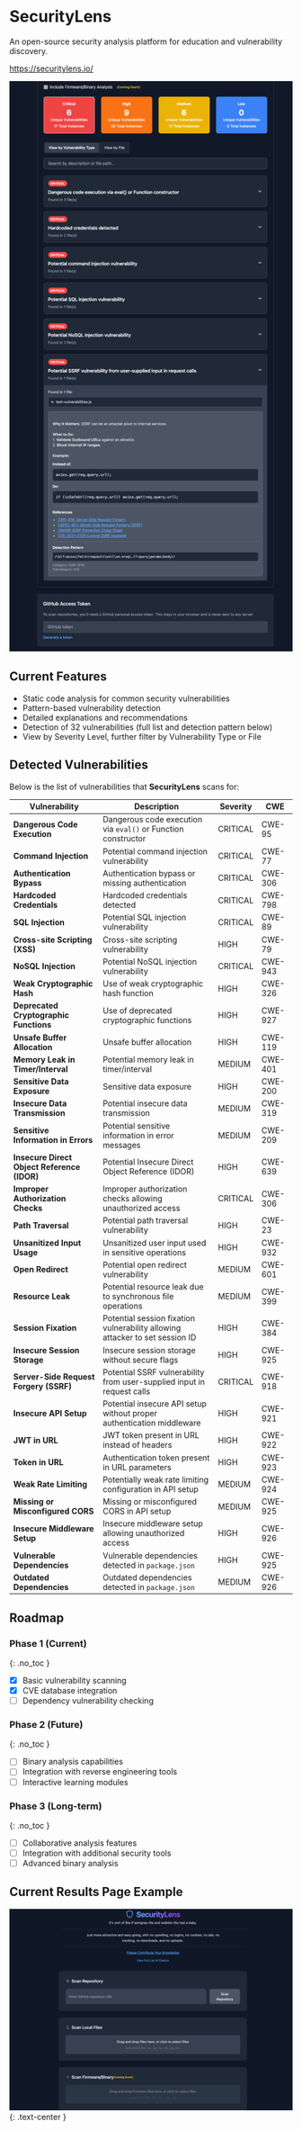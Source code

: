 # SecurityLens 
An open-source security analysis platform for education and vulnerability discovery.

https://securitylens.io/

![SecurityLens Screenshot](/assets/security-lens-screenshot-2.png)

## Current Features

- Static code analysis for common security vulnerabilities
- Pattern-based vulnerability detection
- Detailed explanations and recommendations
- Detection of 32 vulnerabilities (full list and detection pattern below)
- View by Severity Level, further filter by Vulnerability Type or File

## Detected Vulnerabilities

Below is the list of vulnerabilities that **SecurityLens** scans for:

| **Vulnerability**                           | **Description**                                                                                   | **Severity** | **CWE**   |
|---------------------------------------------|---------------------------------------------------------------------------------------------------|--------------|-----------|
| **Dangerous Code Execution**                | Dangerous code execution via `eval()` or Function constructor                                   | CRITICAL     | CWE-95    |
| **Command Injection**                       | Potential command injection vulnerability                                                        | CRITICAL     | CWE-77    |
| **Authentication Bypass**                   | Authentication bypass or missing authentication                                                 | CRITICAL     | CWE-306   |
| **Hardcoded Credentials**                   | Hardcoded credentials detected                                                                    | CRITICAL     | CWE-798   |
| **SQL Injection**                           | Potential SQL injection vulnerability                                                            | CRITICAL     | CWE-89    |
| **Cross-site Scripting (XSS)**              | Cross-site scripting vulnerability                                                               | HIGH         | CWE-79    |
| **NoSQL Injection**                         | Potential NoSQL injection vulnerability                                                          | CRITICAL     | CWE-943   |
| **Weak Cryptographic Hash**                 | Use of weak cryptographic hash function                                                          | HIGH         | CWE-326   |
| **Deprecated Cryptographic Functions**      | Use of deprecated cryptographic functions                                                        | HIGH         | CWE-927   |
| **Unsafe Buffer Allocation**                | Unsafe buffer allocation                                                                          | HIGH         | CWE-119   |
| **Memory Leak in Timer/Interval**           | Potential memory leak in timer/interval                                                           | MEDIUM       | CWE-401   |
| **Sensitive Data Exposure**                 | Sensitive data exposure                                                                           | HIGH         | CWE-200   |
| **Insecure Data Transmission**              | Potential insecure data transmission                                                              | MEDIUM       | CWE-319   |
| **Sensitive Information in Errors**         | Potential sensitive information in error messages                                                | MEDIUM       | CWE-209   |
| **Insecure Direct Object Reference (IDOR)**  | Potential Insecure Direct Object Reference (IDOR)                                                 | HIGH         | CWE-639   |
| **Improper Authorization Checks**           | Improper authorization checks allowing unauthorized access                                       | CRITICAL     | CWE-306   |
| **Path Traversal**                          | Potential path traversal vulnerability                                                           | HIGH         | CWE-23    |
| **Unsanitized Input Usage**                 | Unsanitized user input used in sensitive operations                                              | HIGH         | CWE-932   |
| **Open Redirect**                           | Potential open redirect vulnerability                                                             | MEDIUM       | CWE-601   |
| **Resource Leak**                           | Potential resource leak due to synchronous file operations                                       | MEDIUM       | CWE-399   |
| **Session Fixation**                        | Potential session fixation vulnerability allowing attacker to set session ID                      | HIGH         | CWE-384   |
| **Insecure Session Storage**                | Insecure session storage without secure flags                                                     | HIGH         | CWE-925   |
| **Server-Side Request Forgery (SSRF)**      | Potential SSRF vulnerability from user-supplied input in request calls                           | CRITICAL     | CWE-918   |
| **Insecure API Setup**                      | Potential insecure API setup without proper authentication middleware                             | HIGH         | CWE-921   |
| **JWT in URL**                              | JWT token present in URL instead of headers                                                        | HIGH         | CWE-922   |
| **Token in URL**                            | Authentication token present in URL parameters                                                    | HIGH         | CWE-923   |
| **Weak Rate Limiting**                      | Potentially weak rate limiting configuration in API setup                                         | MEDIUM       | CWE-924   |
| **Missing or Misconfigured CORS**           | Missing or misconfigured CORS in API setup                                                        | MEDIUM       | CWE-925   |
| **Insecure Middleware Setup**               | Insecure middleware setup allowing unauthorized access                                            | HIGH         | CWE-926   |
| **Vulnerable Dependencies**                 | Vulnerable dependencies detected in `package.json`                                                | HIGH         | CWE-925   |
| **Outdated Dependencies**                   | Outdated dependencies detected in `package.json`                                                  | MEDIUM       | CWE-926   |

## Roadmap

### Phase 1 (Current)
{: .no_toc }

- [x] Basic vulnerability scanning
- [x] CVE database integration
- [ ] Dependency vulnerability checking

### Phase 2 (Future)
{: .no_toc }

- [ ] Binary analysis capabilities
- [ ] Integration with reverse engineering tools
- [ ] Interactive learning modules

### Phase 3 (Long-term)
{: .no_toc }

- [ ] Collaborative analysis features
- [ ] Integration with additional security tools
- [ ] Advanced binary analysis

## Current Results Page Example

![SecurityLens Screenshot](/assets/security-lens-screenshot.png)
{: .text-center }
